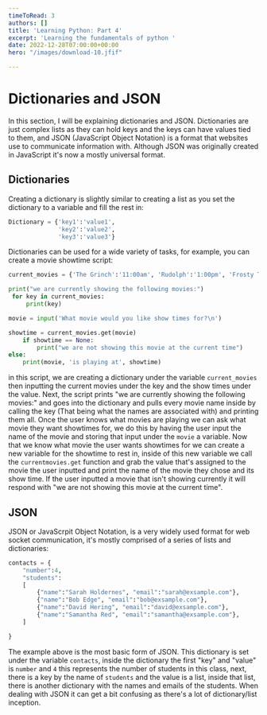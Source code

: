 ```yaml
---
timeToRead: 3
authors: []
title: 'Learning Python: Part 4'
excerpt: 'Learning the fundamentals of python '
date: 2022-12-28T07:00:00+00:00
hero: "/images/download-10.jfif"

---
```

# Dictionaries and JSON

In this section, I will be explaining dictionaries and JSON. Dictionaries are just complex lists as they can hold keys and the keys can have values tied to them, and JSON (JavaScript Object Notation) is a format that websites use to communicate information with. Although JSON was originally created in JavaScript it's now a mostly universal format. 

## Dictionaries

Creating a dictionary is slightly similar to creating a list as you set the dictionary to a variable and fill the rest in:

```python 
Dictionary = {'key1':'value1', 
        	  'key2':'value2', 
        	  'key3':'value3'}
```

Dictionaries can be used for a wide variety of tasks, for example, you can create a movie showtime script:

```python
current_movies = {'The Grinch':'11:00am', 'Rudolph':'1:00pm', 'Frosty The Snowman':'3:00pm', 'Christmas Vacation': '5:00pm'}

print("we are currently showing the following movies:")
 for key in current_movies:
     print(key)

movie = input('What movie would you like show times for?\n')

showtime = current_movies.get(movie)
	if showtime == None:
		print("we are not showing this movie at the current time")
else:
	print(movie, 'is playing at', showtime)
```

in this script, we are creating a dictionary under the variable `current_movies` then inputting the current movies under the key and the show times under the value. Next, the script prints "we are currently showing the following movies:" and goes into the dictionary and pulls every movie name inside by calling the key (That being what the names are associated with) and printing them all. Once the user knows what movies are playing we can ask what movie they want showtimes for, we do this by having the user input the name of the movie and storing that input under the `movie` a variable. Now that we know what movie the user wants showtimes for we can create a new variable for the showtime to rest in, inside of this new variable we call the `currentmovies.get` function and grab the value that's assigned to the movie the user inputted and print the name of the movie they chose and its show time. If the user inputted a movie that isn't showing currently it will respond with "we are not showing this movie at the current time".

## JSON

JSON or JavaScrpit Object Notation, is a very widely used format for web socket communication, it's mostly comprised of a series of lists and dictionaries:

```python
contacts = {
	"number":4,
    "students":
    [	
        {"name":"Sarah Holdernes", "email":"sarah@exsample.com"},
        {"name":"Bob Edge", "email":"bob@exsample.com"},
        {"name":"David Hering", "email":"david@exsample.com"},
        {"name":"Samantha Red", "email":"samantha@exsample.com"},
    ]

}
```

The example above is the most basic form of JSON. This dictionary is set under the variable `contacts`, inside the dictionary the first "key" and "value" is `number` and `4` this represents the number of students in this class, next, there is a key by the name of `students` and the value is a list, inside that list, there is another dictionary with the names and emails of the students. When dealing with JSON it can get a bit confusing as there's a lot of dictionary/list inception.